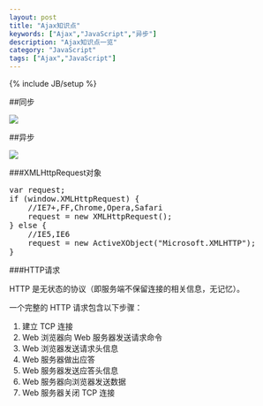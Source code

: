 ```yaml
---
layout: post
title: "Ajax知识点"
keywords: ["Ajax","JavaScript","异步"]
description: "Ajax知识点一览"
category: "JavaScript"
tags: ["Ajax","JavaScript"]
---
```

{% include JB/setup %}

##同步

![](http://cdn.saymagic.cn/o_1ar5cmgh31ofl58ep9nnqvnf39.jpg)

##异步

![](http://cdn.saymagic.cn/o_1ar5cnifc1icuhu81ulqs5l19goj.jpg)

###XMLHttpRequest对象

<pre>
var request;
if (window.XMLHttpRequest) {
    //IE7+,FF,Chrome,Opera,Safari
    request = new XMLHttpRequest();
} else {
    //IE5,IE6
    request = new ActiveXObject("Microsoft.XMLHTTP");
}
</pre>

###HTTP请求

HTTP 是无状态的协议（即服务端不保留连接的相关信息，无记忆）。

一个完整的 HTTP 请求包含以下步骤：

1. 建立 TCP 连接
2. Web 浏览器向 Web 服务器发送请求命令
3. Web 浏览器发送请求头信息
4. Web 服务器做出应答
5. Web 服务器发送应答头信息
6. Web 服务器向浏览器发送数据
7. Web 服务器关闭 TCP 连接